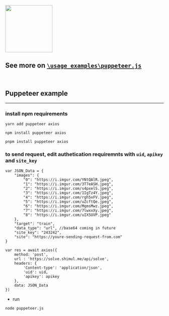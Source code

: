 <img src="https://user-images.githubusercontent.com/10379601/29446482-04f7036a-841f-11e7-9872-91d1fc2ea683.png" width="150">

## See more on [`\usage_examples\puppeteer.js`](https://raw.githubusercontent.com/shimuldn/hCaptchaSolverApi/main/usage_examples/puppeteer.js)

<br>

## Puppeteer example

<hr>

### install npm requirements

```
yarn add puppeteer axios
```

```
npm install puppeteer axios
```

```
pnpm install puppeteer axios
```

### to send request, edit authetication requiremnts with `uid`, `apikey` and `site_key`

```
var JSON_Data = {
    "images": {
        "0": "https://i.imgur.com/YNtQAlR.jpeg",
        "1": "https://i.imgur.com/3T7eASH.jpeg",
        "2": "https://i.imgur.com/s4pxelS.jpeg",
        "3": "https://i.imgur.com/1IgTz4Y.jpeg",
        "4": "https://i.imgur.com/rgh5xFV.jpeg",
        "5": "https://i.imgur.com/uZcftQe.jpeg",
        "6": "https://i.imgur.com/MqmsMwz.jpeg",
        "7": "https://i.imgur.com/7lwxxXy.jpeg",
        "8": "https://i.imgur.com/uIX5UVP.jpeg"
    },
    "target": "train",
    "data_type": "url", //base64 coming in future
    "site_key": "243242",
    "site": "https://youre-sending-request-from.com"
}

var res = await axios({
    method: 'post',
    url : 'https://solve.shimul.me/api/solve',
    headers: {
        'Content-type': 'application/json',
        'uid': uid,
        'apikey': apikey
    },
    data: JSON_Data
})
```

- run

```
node puppeteer.js
```
